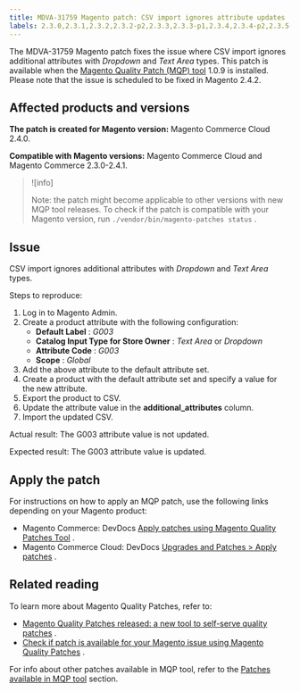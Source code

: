 ```yaml
---
title: MDVA-31759 Magento patch: CSV import ignores attribute updates
labels: 2.3.0,2.3.1,2.3.2,2.3.2-p2,2.3.3,2.3.3-p1,2.3.4,2.3.4-p2,2.3.5-p1,2.3.5-p2,2.4.0,2.4.0-p1,2.4.1,MQP 1.0.9,Magento Commerce,Magento Commerce Cloud,Magento Quality Patches,import,support tools
---
```


The MDVA-31759 Magento patch fixes the issue where CSV import ignores additional attributes with *Dropdown* and *Text Area* types. This patch is available when the [Magento Quality Patch (MQP) tool](https://support.magento.com/hc/en-us/articles/360047139492) 1.0.9 is installed. Please note that the issue is scheduled to be fixed in Magento 2.4.2.

## Affected products and versions

 **The patch is created for Magento version:** Magento Commerce Cloud 2.4.0.

 **Compatible with Magento versions:** Magento Commerce Cloud and Magento Commerce 2.3.0-2.4.1.

>![info]
>
>Note: the patch might become applicable to other versions with new MQP tool releases. To check if the patch is compatible with your Magento version, run `./vendor/bin/magento-patches status` .

## Issue

CSV import ignores additional attributes with *Dropdown* and *Text Area* types.

 <span class="wysiwyg-underline">Steps to reproduce:</span> 

1. Log in to Magento Admin.
1. Create a product attribute with the following configuration:
    * **Default Label** : *G003* 
    * **Catalog Input Type for Store Owner** : *Text Area* or *Dropdown* 
    * **Attribute Code** : *G003* 
    * **Scope** : *Global* 
1. Add the above attribute to the default attribute set.
1. Create a product with the default attribute set and specify a value for the new attribute.
1. Export the product to CSV.
1. Update the attribute value in the **additional\_attributes** column.
1. Import the updated CSV.

 <span class="wysiwyg-underline">Actual result:</span> The G003 attribute value is not updated.

 <span class="wysiwyg-underline">Expected result:</span> The G003 attribute value is updated.

## Apply the patch

For instructions on how to apply an MQP patch, use the following links depending on your Magento product:

* Magento Commerce: DevDocs [Apply patches using Magento Quality Patches Tool](https://devdocs.magento.com/guides/v2.4/comp-mgr/patching/mqp.html) .
* Magento Commerce Cloud: DevDocs [Upgrades and Patches > Apply patches](https://devdocs.magento.com/cloud/project/project-patch.html) .

## Related reading

To learn more about Magento Quality Patches, refer to:

* [Magento Quality Patches released: a new tool to self-serve quality patches](https://support.magento.com/hc/en-us/articles/360047139492) .
* [Check if patch is available for your Magento issue using Magento Quality Patches](https://support.magento.com/hc/en-us/articles/360047125252) .

For info about other patches available in MQP tool, refer to the [Patches available in MQP tool](https://support.magento.com/hc/en-us/sections/360010506631-Patches-available-in-MQP-tool-) section.